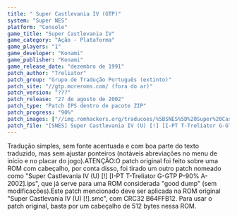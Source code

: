 ```yaml
---
title: " Super Castlevania IV (GTP)"
system: "Super NES"
platform: "Console"
game_title: "Super Castlevania IV"
game_category: "Ação - Plataforma"
game_players: "1"
game_developer: "Konami"
game_publisher: "Konami"
game_release_date: "dezembro de 1991"
patch_author: "Treliator"
patch_group: "Grupo de Tradução Português (extinto)"
patch_site: "//gtp.moreroms.com/ (fora do ar)"
patch_version: "???"
patch_release: "27 de agosto de 2002"
patch_type: "Patch IPS dentro de pacote ZIP"
patch_progress: "90%"
patch_images: ["//img.romhackers.org/traducoes/%5BSNES%5D%20Super%20Castlevania%20IV%20-%20Emunow%20e%20GTP%20-%201.png","//img.romhackers.org/traducoes/%5BSNES%5D%20Super%20Castlevania%20IV%20-%20GTP%20-%202.png","//img.romhackers.org/traducoes/%5BSNES%5D%20Super%20Castlevania%20IV%20-%20GTP%20-%203.png"]
patch_file: "[SNES] Super Castlevania IV (U) [!] [I-PT T-Treliator G-GTP P-90% A-2002].zip"
---
```

Tradução simples, sem fonte acentuada e com boa parte do texto traduzido, mas sem ajustar ponteiros (notáveis abreviações no menu de início e no placar do jogo).ATENÇÃO:O patch original foi feito sobre uma ROM com cabeçalho, por conta disso, foi tirado um outro patch nomeado como "Super Castlevania IV (U) [!] [I-PT T-Treliator G-GTP P-90% A-2002].ips", que já serve para uma ROM considerada "good dump" (sem modificações).Este patch mencionado deve ser aplicada na ROM original "Super Castlevania IV (U) [!].smc", com CRC32 B64FFB12. Para usar o patch original, basta por um cabeçalho de 512 bytes nessa ROM.